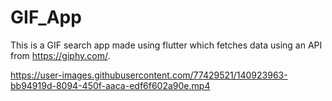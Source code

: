 # GIF_App

This is a GIF search app made using flutter which fetches data using an API from https://giphy.com/.

https://user-images.githubusercontent.com/77429521/140923963-bb94919d-8094-450f-aaca-edf6f602a90e.mp4

